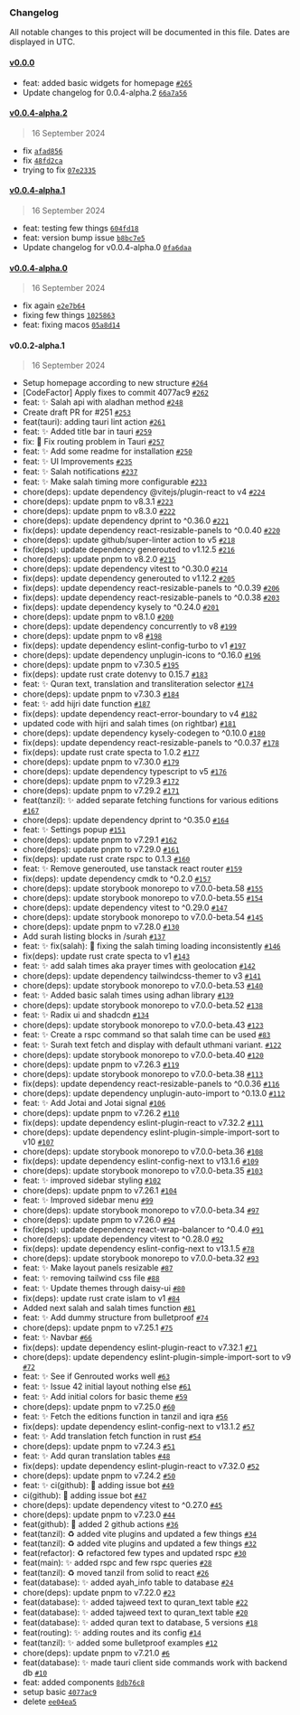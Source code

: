 ### Changelog

All notable changes to this project will be documented in this file. Dates are displayed in UTC.

#### [v0.0.0](https://github.com/spa5k/Siraat/compare/v0.0.4-alpha.2...v0.0.0)

- feat: added basic widgets for homepage [`#265`](https://github.com/spa5k/Siraat/pull/265)
- Update changelog for 0.0.4-alpha.2 [`66a7a56`](https://github.com/spa5k/Siraat/commit/66a7a56e2b6431e152749c9a5b8866062f5ba4d7)

#### [v0.0.4-alpha.2](https://github.com/spa5k/Siraat/compare/v0.0.4-alpha.1...v0.0.4-alpha.2)

> 16 September 2024

- fix [`afad856`](https://github.com/spa5k/Siraat/commit/afad856593708860da35af007ffaa482fde10897)
- fix [`48fd2ca`](https://github.com/spa5k/Siraat/commit/48fd2ca6745a1d4cc0616c6f9ae8e708df8a0502)
- trying to fix [`07e2335`](https://github.com/spa5k/Siraat/commit/07e2335f0d8b73e3c2f04624a7fb929d3af346f0)

#### [v0.0.4-alpha.1](https://github.com/spa5k/Siraat/compare/v0.0.4-alpha.0...v0.0.4-alpha.1)

> 16 September 2024

- feat: testing few things [`604fd18`](https://github.com/spa5k/Siraat/commit/604fd182d4c3b548dcfddd96a09e4225ab414906)
- feat: version bump issue [`b8bc7e5`](https://github.com/spa5k/Siraat/commit/b8bc7e5e349fb42e3ad7633456e734d67fe58227)
- Update changelog for v0.0.4-alpha.0 [`0fa6daa`](https://github.com/spa5k/Siraat/commit/0fa6daa4f6804f854198b2ab4f08b0355d49430c)

#### [v0.0.4-alpha.0](https://github.com/spa5k/Siraat/compare/v0.0.2-alpha.1...v0.0.4-alpha.0)

> 16 September 2024

- fix again [`e2e7b64`](https://github.com/spa5k/Siraat/commit/e2e7b64f29effffc9f206980f79706b9e2715995)
- fixing few things [`1025863`](https://github.com/spa5k/Siraat/commit/1025863f908716d100641c9c6d7d8d7333df1b16)
- feat: fixing macos [`05a8d14`](https://github.com/spa5k/Siraat/commit/05a8d144c3f196ec21b00893bac2a1828415ca96)

#### v0.0.2-alpha.1

> 16 September 2024

- Setup homepage according to new structure [`#264`](https://github.com/spa5k/Siraat/pull/264)
- [CodeFactor] Apply fixes to commit 4077ac9 [`#262`](https://github.com/spa5k/Siraat/pull/262)
- feat: :sparkles: Salah api with aladhan method  [`#248`](https://github.com/spa5k/Siraat/pull/248)
- Create draft PR for #251 [`#253`](https://github.com/spa5k/Siraat/pull/253)
- feat(tauri):  adding tauri lint action [`#261`](https://github.com/spa5k/Siraat/pull/261)
- feat: :sparkles: Added title bar in tauri [`#259`](https://github.com/spa5k/Siraat/pull/259)
- fix: :bug: Fix routing problem in Tauri [`#257`](https://github.com/spa5k/Siraat/pull/257)
- feat: :sparkles: Add some readme for installation [`#250`](https://github.com/spa5k/Siraat/pull/250)
- feat: :sparkles: UI Improvements [`#235`](https://github.com/spa5k/Siraat/pull/235)
- feat: :sparkles: Salah notifications [`#237`](https://github.com/spa5k/Siraat/pull/237)
- feat: :sparkles: Make salah timing more configurable [`#233`](https://github.com/spa5k/Siraat/pull/233)
- chore(deps): update dependency @vitejs/plugin-react to v4 [`#224`](https://github.com/spa5k/Siraat/pull/224)
- chore(deps): update pnpm to v8.3.1 [`#223`](https://github.com/spa5k/Siraat/pull/223)
- chore(deps): update pnpm to v8.3.0 [`#222`](https://github.com/spa5k/Siraat/pull/222)
- chore(deps): update dependency dprint to ^0.36.0 [`#221`](https://github.com/spa5k/Siraat/pull/221)
- fix(deps): update dependency react-resizable-panels to ^0.0.40 [`#220`](https://github.com/spa5k/Siraat/pull/220)
- chore(deps): update github/super-linter action to v5 [`#218`](https://github.com/spa5k/Siraat/pull/218)
- fix(deps): update dependency generouted to v1.12.5 [`#216`](https://github.com/spa5k/Siraat/pull/216)
- chore(deps): update pnpm to v8.2.0 [`#215`](https://github.com/spa5k/Siraat/pull/215)
- chore(deps): update dependency vitest to ^0.30.0 [`#214`](https://github.com/spa5k/Siraat/pull/214)
- fix(deps): update dependency generouted to v1.12.2 [`#205`](https://github.com/spa5k/Siraat/pull/205)
- fix(deps): update dependency react-resizable-panels to ^0.0.39 [`#206`](https://github.com/spa5k/Siraat/pull/206)
- fix(deps): update dependency react-resizable-panels to ^0.0.38 [`#203`](https://github.com/spa5k/Siraat/pull/203)
- fix(deps): update dependency kysely to ^0.24.0 [`#201`](https://github.com/spa5k/Siraat/pull/201)
- chore(deps): update pnpm to v8.1.0 [`#200`](https://github.com/spa5k/Siraat/pull/200)
- chore(deps): update dependency concurrently to v8 [`#199`](https://github.com/spa5k/Siraat/pull/199)
- chore(deps): update pnpm to v8 [`#198`](https://github.com/spa5k/Siraat/pull/198)
- fix(deps): update dependency eslint-config-turbo to v1 [`#197`](https://github.com/spa5k/Siraat/pull/197)
- chore(deps): update dependency unplugin-icons to ^0.16.0 [`#196`](https://github.com/spa5k/Siraat/pull/196)
- chore(deps): update pnpm to v7.30.5 [`#195`](https://github.com/spa5k/Siraat/pull/195)
- fix(deps): update rust crate dotenvy to 0.15.7 [`#183`](https://github.com/spa5k/Siraat/pull/183)
- feat: :sparkles: Quran text, translation and transliteration selector [`#174`](https://github.com/spa5k/Siraat/pull/174)
- chore(deps): update pnpm to v7.30.3 [`#184`](https://github.com/spa5k/Siraat/pull/184)
- feat: :sparkles: add hijri date function  [`#187`](https://github.com/spa5k/Siraat/pull/187)
- fix(deps): update dependency react-error-boundary to v4 [`#182`](https://github.com/spa5k/Siraat/pull/182)
- updated code with hijri and salah times (on rightbar) [`#181`](https://github.com/spa5k/Siraat/pull/181)
- chore(deps): update dependency kysely-codegen to ^0.10.0 [`#180`](https://github.com/spa5k/Siraat/pull/180)
- fix(deps): update dependency react-resizable-panels to ^0.0.37 [`#178`](https://github.com/spa5k/Siraat/pull/178)
- fix(deps): update rust crate specta to 1.0.2 [`#177`](https://github.com/spa5k/Siraat/pull/177)
- chore(deps): update pnpm to v7.30.0 [`#179`](https://github.com/spa5k/Siraat/pull/179)
- chore(deps): update dependency typescript to v5 [`#176`](https://github.com/spa5k/Siraat/pull/176)
- chore(deps): update pnpm to v7.29.3 [`#172`](https://github.com/spa5k/Siraat/pull/172)
- chore(deps): update pnpm to v7.29.2 [`#171`](https://github.com/spa5k/Siraat/pull/171)
- feat(tanzil): ✨ added separate fetching functions for various editions [`#167`](https://github.com/spa5k/Siraat/pull/167)
- chore(deps): update dependency dprint to ^0.35.0 [`#164`](https://github.com/spa5k/Siraat/pull/164)
- feat: :sparkles: Settings popup [`#151`](https://github.com/spa5k/Siraat/pull/151)
- chore(deps): update pnpm to v7.29.1 [`#162`](https://github.com/spa5k/Siraat/pull/162)
- chore(deps): update pnpm to v7.29.0 [`#161`](https://github.com/spa5k/Siraat/pull/161)
- fix(deps): update rust crate rspc to 0.1.3 [`#160`](https://github.com/spa5k/Siraat/pull/160)
- feat: :sparkles: Remove generouted, use tanstack react router [`#159`](https://github.com/spa5k/Siraat/pull/159)
- fix(deps): update dependency cmdk to ^0.2.0 [`#157`](https://github.com/spa5k/Siraat/pull/157)
- chore(deps): update storybook monorepo to v7.0.0-beta.58 [`#155`](https://github.com/spa5k/Siraat/pull/155)
- chore(deps): update storybook monorepo to v7.0.0-beta.55 [`#154`](https://github.com/spa5k/Siraat/pull/154)
- chore(deps): update dependency vitest to ^0.29.0 [`#147`](https://github.com/spa5k/Siraat/pull/147)
- chore(deps): update storybook monorepo to v7.0.0-beta.54 [`#145`](https://github.com/spa5k/Siraat/pull/145)
- chore(deps): update pnpm to v7.28.0 [`#130`](https://github.com/spa5k/Siraat/pull/130)
- Add surah listing blocks in /surah [`#137`](https://github.com/spa5k/Siraat/pull/137)
- feat: :sparkles: fix(salah): 🐛 fixing the salah timing loading inconsistently [`#146`](https://github.com/spa5k/Siraat/pull/146)
- fix(deps): update rust crate specta to v1 [`#143`](https://github.com/spa5k/Siraat/pull/143)
- feat: :sparkles: add salah times aka prayer times with geolocation [`#142`](https://github.com/spa5k/Siraat/pull/142)
- chore(deps): update dependency tailwindcss-themer to v3 [`#141`](https://github.com/spa5k/Siraat/pull/141)
- chore(deps): update storybook monorepo to v7.0.0-beta.53 [`#140`](https://github.com/spa5k/Siraat/pull/140)
- feat: :sparkles: Added basic salah times using adhan library [`#139`](https://github.com/spa5k/Siraat/pull/139)
- chore(deps): update storybook monorepo to v7.0.0-beta.52 [`#138`](https://github.com/spa5k/Siraat/pull/138)
- feat: :sparkles: Radix ui and shadcdn [`#134`](https://github.com/spa5k/Siraat/pull/134)
- chore(deps): update storybook monorepo to v7.0.0-beta.43 [`#123`](https://github.com/spa5k/Siraat/pull/123)
- feat: :sparkles: Create a rspc command so that salah time can be used [`#83`](https://github.com/spa5k/Siraat/pull/83)
- feat: :sparkles: Surah text fetch and display with default uthmani variant. [`#122`](https://github.com/spa5k/Siraat/pull/122)
- chore(deps): update storybook monorepo to v7.0.0-beta.40 [`#120`](https://github.com/spa5k/Siraat/pull/120)
- chore(deps): update pnpm to v7.26.3 [`#119`](https://github.com/spa5k/Siraat/pull/119)
- chore(deps): update storybook monorepo to v7.0.0-beta.38 [`#113`](https://github.com/spa5k/Siraat/pull/113)
- fix(deps): update dependency react-resizable-panels to ^0.0.36 [`#116`](https://github.com/spa5k/Siraat/pull/116)
- chore(deps): update dependency unplugin-auto-import to ^0.13.0 [`#112`](https://github.com/spa5k/Siraat/pull/112)
- feat: :sparkles: Add Jotai and Jotai signal [`#106`](https://github.com/spa5k/Siraat/pull/106)
- chore(deps): update pnpm to v7.26.2 [`#110`](https://github.com/spa5k/Siraat/pull/110)
- fix(deps): update dependency eslint-plugin-react to v7.32.2 [`#111`](https://github.com/spa5k/Siraat/pull/111)
- chore(deps): update dependency eslint-plugin-simple-import-sort to v10 [`#107`](https://github.com/spa5k/Siraat/pull/107)
- chore(deps): update storybook monorepo to v7.0.0-beta.36 [`#108`](https://github.com/spa5k/Siraat/pull/108)
- fix(deps): update dependency eslint-config-next to v13.1.6 [`#109`](https://github.com/spa5k/Siraat/pull/109)
- chore(deps): update storybook monorepo to v7.0.0-beta.35 [`#103`](https://github.com/spa5k/Siraat/pull/103)
- feat: :sparkles: improved sidebar styling [`#102`](https://github.com/spa5k/Siraat/pull/102)
- chore(deps): update pnpm to v7.26.1 [`#104`](https://github.com/spa5k/Siraat/pull/104)
- feat: :sparkles: Improved sidebar menu [`#99`](https://github.com/spa5k/Siraat/pull/99)
- chore(deps): update storybook monorepo to v7.0.0-beta.34 [`#97`](https://github.com/spa5k/Siraat/pull/97)
- chore(deps): update pnpm to v7.26.0 [`#94`](https://github.com/spa5k/Siraat/pull/94)
- fix(deps): update dependency react-wrap-balancer to ^0.4.0 [`#91`](https://github.com/spa5k/Siraat/pull/91)
- chore(deps): update dependency vitest to ^0.28.0 [`#92`](https://github.com/spa5k/Siraat/pull/92)
- fix(deps): update dependency eslint-config-next to v13.1.5 [`#78`](https://github.com/spa5k/Siraat/pull/78)
- chore(deps): update storybook monorepo to v7.0.0-beta.32 [`#93`](https://github.com/spa5k/Siraat/pull/93)
- feat: :sparkles: Make layout panels resizable [`#87`](https://github.com/spa5k/Siraat/pull/87)
- feat: :sparkles: removing tailwind css file [`#88`](https://github.com/spa5k/Siraat/pull/88)
- feat: :sparkles: Update themes through daisy-ui [`#80`](https://github.com/spa5k/Siraat/pull/80)
- fix(deps): update rust crate islam to v1 [`#84`](https://github.com/spa5k/Siraat/pull/84)
- Added next salah and salah times function [`#81`](https://github.com/spa5k/Siraat/pull/81)
- feat: :sparkles: Add dummy structure from bulletproof [`#74`](https://github.com/spa5k/Siraat/pull/74)
- chore(deps): update pnpm to v7.25.1 [`#75`](https://github.com/spa5k/Siraat/pull/75)
- feat: :sparkles: Navbar [`#66`](https://github.com/spa5k/Siraat/pull/66)
- fix(deps): update dependency eslint-plugin-react to v7.32.1 [`#71`](https://github.com/spa5k/Siraat/pull/71)
- chore(deps): update dependency eslint-plugin-simple-import-sort to v9 [`#72`](https://github.com/spa5k/Siraat/pull/72)
- feat: :sparkles: See if Genrouted works well [`#63`](https://github.com/spa5k/Siraat/pull/63)
- feat: :sparkles: Issue 42 initial layout nothing else [`#61`](https://github.com/spa5k/Siraat/pull/61)
- feat: :sparkles: Add initial colors for basic theme [`#59`](https://github.com/spa5k/Siraat/pull/59)
- chore(deps): update pnpm to v7.25.0 [`#60`](https://github.com/spa5k/Siraat/pull/60)
- feat: :sparkles: Fetch the editions function in tanzil and iqra [`#56`](https://github.com/spa5k/Siraat/pull/56)
- fix(deps): update dependency eslint-config-next to v13.1.2 [`#57`](https://github.com/spa5k/Siraat/pull/57)
- feat: :sparkles: Add translation fetch function in rust [`#54`](https://github.com/spa5k/Siraat/pull/54)
- chore(deps): update pnpm to v7.24.3 [`#51`](https://github.com/spa5k/Siraat/pull/51)
- feat: :sparkles: Add quran translation tables [`#48`](https://github.com/spa5k/Siraat/pull/48)
- fix(deps): update dependency eslint-plugin-react to v7.32.0 [`#52`](https://github.com/spa5k/Siraat/pull/52)
- chore(deps): update pnpm to v7.24.2 [`#50`](https://github.com/spa5k/Siraat/pull/50)
- feat: :sparkles: ci(github): 💚 adding issue bot [`#49`](https://github.com/spa5k/Siraat/pull/49)
- ci(github): 💚 adding issue bot [`#47`](https://github.com/spa5k/Siraat/pull/47)
- chore(deps): update dependency vitest to ^0.27.0 [`#45`](https://github.com/spa5k/Siraat/pull/45)
- chore(deps): update pnpm to v7.23.0 [`#44`](https://github.com/spa5k/Siraat/pull/44)
- feat(github): 💚 added 2 github actions [`#36`](https://github.com/spa5k/Siraat/pull/36)
- feat(tanzil): ♻️ added vite plugins and updated a few things [`#34`](https://github.com/spa5k/Siraat/pull/34)
- feat(tanzil): ♻️ added vite plugins and updated a few things [`#32`](https://github.com/spa5k/Siraat/pull/32)
- feat(refactor): ♻️ refactored few types and updated rspc [`#30`](https://github.com/spa5k/Siraat/pull/30)
- feat(main): ✨ added rspc and few rspc queries [`#28`](https://github.com/spa5k/Siraat/pull/28)
- feat(tanzil): ♻️ moved tanzil from solid to react [`#26`](https://github.com/spa5k/Siraat/pull/26)
- feat(database): ✨ added ayah_info table to database [`#24`](https://github.com/spa5k/Siraat/pull/24)
- chore(deps): update pnpm to v7.22.0 [`#23`](https://github.com/spa5k/Siraat/pull/23)
- feat(database): ✨ added tajweed text to quran_text table [`#22`](https://github.com/spa5k/Siraat/pull/22)
- feat(database): ✨ added tajweed text to quran_text table [`#20`](https://github.com/spa5k/Siraat/pull/20)
- feat(database): ✨ added quran text to database, 5 versions [`#18`](https://github.com/spa5k/Siraat/pull/18)
- feat(routing): ✨ adding routes and its config [`#14`](https://github.com/spa5k/Siraat/pull/14)
- feat(tanzil): ✨ added some bulletproof examples [`#12`](https://github.com/spa5k/Siraat/pull/12)
- chore(deps): update pnpm to v7.21.0 [`#6`](https://github.com/spa5k/Siraat/pull/6)
- feat(database): ✨ made tauri client side commands work with backend db [`#10`](https://github.com/spa5k/Siraat/pull/10)
- feat: added components [`8db76c8`](https://github.com/spa5k/Siraat/commit/8db76c88f1204878e60217e64e51543cd1e6705b)
- setup basic [`4077ac9`](https://github.com/spa5k/Siraat/commit/4077ac98b6cebd48d91a6d4fd8aa12380997d18b)
- delete [`ee04ea5`](https://github.com/spa5k/Siraat/commit/ee04ea5eb32b971a98ff0dc24d6520f9d0f28261)
